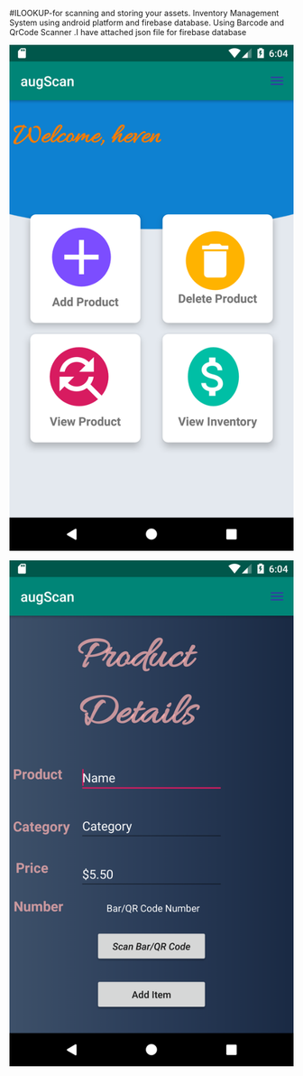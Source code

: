 #ILOOKUP-for scanning and storing your assets.
Inventory Management System using android platform and firebase database. Using Barcode and QrCode Scanner
.I have attached json file for firebase database

![](Screenshot_1588806265.png)

![](Screenshot_1588806270.png)
